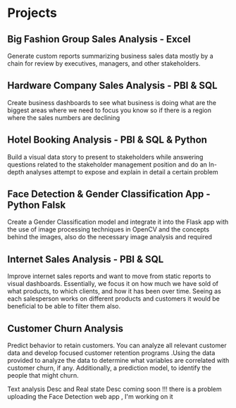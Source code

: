 # Projects
 
## Big Fashion Group Sales Analysis - Excel

Generate custom reports summarizing business sales data mostly by a chain for review by executives, managers, and other stakeholders.

## Hardware Company Sales Analysis - PBI & SQL

Create business dashboards to see what business is doing what are the biggest areas where we need to focus you know so if there is a region where the sales numbers are declining 

## Hotel Booking Analysis - PBI & SQL & Python

Build a visual data story to present to stakeholders while answering questions related to the stakeholder management position and do an In-depth analyses attempt to expose and explain in detail a certain problem

## Face Detection & Gender Classification App - Python Falsk

Create a Gender Classification model and integrate it into the Flask app with the use of image processing techniques in OpenCV and the concepts behind the images, also do the necessary image analysis and required 

## Internet Sales Analysis - PBI & SQL

Improve internet sales reports and want to move from static reports to visual dashboards. Essentially, we focus it on how much we have sold of what products, to which clients, and how it has been over time. Seeing as each salesperson works on different products and customers it would be beneficial to be able to filter them also.

## Customer Churn Analysis
Predict behavior to retain customers. You can analyze all relevant customer data and develop focused customer retention programs .Using the data provided to analyze the data to determine what variables are correlated with customer churn, if any. Additionally, a prediction model, to identify the people that might churn.


Text analysis Desc and Real state Desc coming soon !!! 
there is a problem uploading the Face Detection web app , I'm working on it
